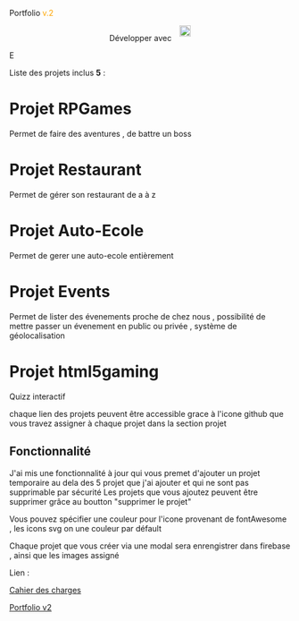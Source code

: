 Portfolio <span style="color:orange">v.2</span>

<div style="display:flex; gap:1em; justify-content: center">
    <p>Développer avec</p> 
    <span><img src="https://www.svgrepo.com/show/354259/react.svg" height=20></span>
</div>
E

Liste des projets inclus **5** :
# Projet RPGames
Permet de faire des aventures , de battre un boss

# Projet Restaurant
Permet de gérer son restaurant de a à z

# Projet Auto-Ecole
Permet de gerer une auto-ecole entièrement


# Projet Events
Permet de lister des évenements proche de chez nous , possibilité de mettre passer un évenement en public ou privée , système de géolocalisation

# Projet html5gaming
Quizz interactif

chaque lien des projets peuvent être accessible grace à l'icone github que vous travez assigner à chaque projet dans la section projet

## Fonctionnalité
J'ai mis une fonctionnalité à jour qui vous premet d'ajouter un projet temporaire au dela des 5 projet que j'ai ajouter et qui ne sont pas supprimable par sécurité
Les projets que vous ajoutez peuvent être supprimer grâce au boutton "supprimer le projet"

Vous pouvez spécifier une couleur pour l'icone provenant de fontAwesome ,
les icons svg on une couleur par défault

Chaque projet que vous créer via une modal sera enrengistrer dans firebase , ainsi que les images assigné


Lien :

[Cahier des charges](https://github.com/DzStylDev/cahier_des_charges.git)

[Portfolio v2](https://github.com/DzStylDev/portfoliov2)

